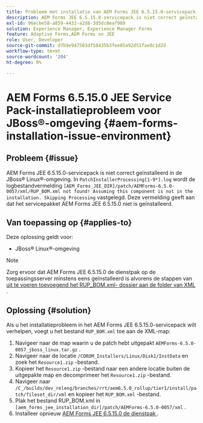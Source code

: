 ```yaml
---
title: Probleem met installatie van AEM Forms JEE 6.5.15.0-servicepack in JBoss® Linux®-omgeving
description: AEM Forms JEE 6.5.15.0-servicepack is niet correct geïnstalleerd in de JBoss® Linux®-omgeving. Eventuele patchwijzigingen worden niet toegepast op de toepassingsserver. Voeg het bestand RUP_BOM.xml toe aan de XML-map.
exl-id: 96ecbe58-a859-4432-a2d8-3d5dc0eaf989
solution: Experience Manager, Experience Manager Forms
feature: Adaptive Forms,AEM Forms on JEE
role: User, Developer
source-git-commit: d7b9e947503df58435b3fee85a92d51fae8c1d2d
workflow-type: tm+mt
source-wordcount: '204'
ht-degree: 0%

---
```


# AEM Forms 6.5.15.0 JEE Service Pack-installatieprobleem voor JBoss®-omgeving {#aem-forms-installation-issue-environment}

## Probleem {#issue}

AEM Forms JEE 6.5.15.0-servicepack is niet correct geïnstalleerd in de JBoss® Linux®-omgeving. In `PatchInstallerProcessing[1-9*].log` wordt de logbestandvermelding `[AEM_Forms_JEE_DIR]/patch/AEMForms-6.5.0-0057/xml/RUP_BOM.xml not found! Assuming this component is not in the installation. Skipping Processing` vastgelegd. Deze vermelding geeft aan dat het servicepakket AEM Forms JEE 6.5.15.0 niet is geïnstalleerd.

## Van toepassing op {#applies-to}

Deze oplossing geldt voor:
* JBoss® Linux®-omgeving

>[!NOTE]
>
> Zorg ervoor dat AEM Forms JEE 6.5.15.0 de dienstpak op de toepassingsserver minstens eens geïnstalleerd is alvorens de stappen van [ uit te voeren toevoegend het RUP_BOM.xml- dossier aan de folder van XML ](#solution-solution).

## Oplossing {#solution}

Als u het installatieprobleem in het AEM Forms JEE 6.5.15.0-servicepack wilt verhelpen, voegt u het bestand `RUP_BOM.xml` toe aan de XML-map:
1. Navigeer naar de map waarin u de patch hebt uitgepakt `AEMForms-6.5.0-0057_jboss_linux.tar.gz` .
1. Navigeer naar de locatie `/CDROM_Installers/Linux/Disk1/InstData` en zoek het `Resource1.zip` -bestand.
1. Kopieer het `Resource1.zip` -bestand naar een andere locatie buiten de uitgepakte map en decomprimeer het `Resource1.zip` -bestand.
1. Navigeer naar `/C_/builds/dev_releng/branches/rrt/aem6.5.0_rollup/tier1/install/patch/fileset_dir/xml` en kopieer het `RUP_BOM.xml` -bestand.
1. Plak het bestand RUP_BOM.xml in `[aem_forms_jee_installation_dir]/patch/AEMForms-6.5.0-0057/xml` .
1. Installeer opnieuw [ AEM Forms JEE 6.5.15.0 de dienstpak ](https://experienceleague.adobe.com/docs/experience-manager-release-information/aem-release-updates/forms-updates/aem-forms-releases.html).
